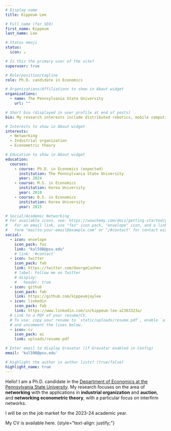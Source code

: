 ```yaml
---
# Display name
title: Kippeum Lee

# Full name (for SEO)
first_name: Kippeum
last_name: Lee

# Status emoji
status:
  icon: ☕️

# Is this the primary user of the site?
superuser: true

# Role/position/tagline
role: Ph.D. candidate in Economics

# Organizations/Affiliations to show in About widget
organizations:
  - name: The Pennsylvania State University
    url: ""

# Short bio (displayed in user profile at end of posts)
bio: My research interests include distributed robotics, mobile computing and programmable matter.

# Interests to show in About widget
interests:
  - Networking
  - Industrial organization
  - Econometric theory

# Education to show in About widget
education:
  courses:
    - course: Ph.D. in Economics (expected)
      institution: The Pennsylvania State University
      year: 2024
    - course: M.S. in Economics
      institution: Korea University 
      year: 2018
    - course: B.S. in Economics
      institution: Korea University
      year: 2015

# Social/Academic Networking
# For available icons, see: https://wowchemy.com/docs/getting-started/page-builder/#icons
#   For an email link, use "fas" icon pack, "envelope" icon, and a link in the
#   form "mailto:your-email@example.com" or "/#contact" for contact widget.
social:
  - icon: envelope
    icon_pack: fas
    link: "kul598@psu.edu"
    # link: '#contact'
  - icon: twitter
    icon_pack: fab
    link: https://twitter.com/GeorgeCushen
    # label: Follow me on Twitter
    # display:
    #   header: true
  - icon: github
    icon_pack: fab
    link: https://github.com/kippeumjoylee
  - icon: linkedin
    icon_pack: fab
    link: https://www.linkedin.com/in/kippeum-lee-a2363323a/
  # Link to a PDF of your resume/CV.
  # To use: copy your resume to `static/uploads/resume.pdf`, enable `ai` icons in `params.yaml`,
  # and uncomment the lines below.
  - icon: cv
    icon_pack: ai
    link: uploads/resume.pdf

# Enter email to display Gravatar (if Gravatar enabled in Config)
email: 'kul598@psu.edu'

# Highlight the author in author lists? (true/false)
highlight_name: true
---
```


Hello! I am a Ph.D. candidate in the [Department of Economics at the Pennsylvania State University](https://econ.la.psu.edu/). My research focuses on the area of **networking** with the applications in **industrial organization** and **auction**, and **networking econometric theory**, with a particular focus on interfirm networks.

I will be on the job market for the 2023-24 academic year. 

My CV is available here.
{style="text-align: justify;"}
